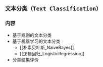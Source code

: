 

## `文本分类（Text Classification）`

### 内容

- 基于规则的文本分类
- 基于机器学习的文本分类
	- [[朴素贝叶斯_NaiveBayes]]  
	- [[逻辑回归_LogisticRegression]]  
- 分类结果评价